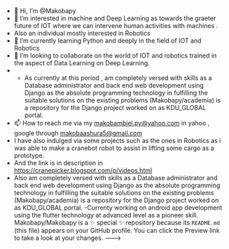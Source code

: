 - 👋 Hi, I’m @Makobapy
- 👀 I’m interested in machine and Deep Learning as towards the graeter future of IOT where we can intervene human activities with machines .
- Also an individual mostly interested in Robotics
- 🌱 I’m currently learning Python and deeply in the field of IOT and Robotics 
- 💞️ I’m looking to collaborate on the world of IOT and robotics trained in the aspect of Data Learning on Deep Learning.
- - As currently at this period , am completely versed with skills as a Database administrator and back end web development using Django as the absolute programming technology in fulfilling the suitable solutions on the existing problems (Makobapy/academia) is a repository for the Django project worked on as KDU_GLOBAL portal.
- 📫 How to reach me via my makobambiel.py@yahoo.com in yahoo , google through makobaashura5@gmail.com 
- I have also indulged via some projects such as the ones in Robotics as i was able to make a cranebot robot to assist in lifting some cargo as a prototype.
- And the link is in description in https://cranepicker.blogspot.com/p/videos.html
- Also am completely versed with skills as a Database administrator and back end web development using Django as the absolute programming technology in fulfilling the suitable solutions on the existing problems (Makobapy/academia) is a repository for the Django project worked on as KDU_GLOBAL portal.
-Currenty working on android app development using the flutter technology at advanced  level as a pioneer skill.
Makobapy/Makobapy is a ✨ special ✨ repository because its `README.md` (this file) appears on your GitHub profile.
You can click the Preview link to take a look at your changes.
--->
